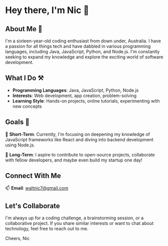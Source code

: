 # Hey there, I'm Nic 👋

## About Me 🔎

I'm a sixteen-year-old coding enthusiast from down under, Australia. I have a passion for all things tech and have dabbled in various programming languages, including Java, JavaScript, Python, and Node.js. I'm constantly seeking to expand my knowledge and explore the exciting world of software development.

## What I Do ⚒️

- **Programming Languages**: Java, JavaScript, Python, Node.js
- **Interests**: Web development, app creation, problem-solving
- **Learning Style**: Hands-on projects, online tutorials, experimenting with new concepts

## Goals 🏁

🔭 **Short-Term**: Currently, I'm focusing on deepening my knowledge of JavaScript frameworks like React and diving into backend development using Node.js.

🌱 **Long-Term**: I aspire to contribute to open-source projects, collaborate with fellow developers, and maybe even build my startup one day!

## Connect With Me

📫 **Email**: waltnic7@gmail.com  

## Let's Collaborate 

I'm always up for a coding challenge, a brainstorming session, or a collaborative project. If you share similar interests or want to chat about technology, feel free to reach out to me.

Cheers,
Nic
